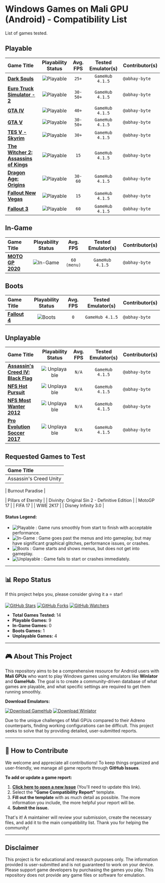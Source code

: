 # Windows Games on Mali GPU (Android) - Compatibility List

List of games tested.

## Playable

| Game Title | Playability Status | Avg. FPS | Tested Emulator(s) | Contributor(s) |
| :--- | :---: | :---: | :---: | :--- |
| **[Dark Souls](games/dark-souls/settings.md)** | ![Playable](https://img.shields.io/badge/Playable-4CAF50?style=for-the-badge) | `25+` | `GameHub 4.1.5` | `@abhay-byte` |
| **[Euro Truck Simulator - 2](games/euro-truck-simulator-2/settings.md)** | ![Playable](https://img.shields.io/badge/Playable-4CAF50?style=for-the-badge) | `30-50+` | `GameHub 4.1.5` | `@abhay-byte` |
| **[GTA IV](games/gta-iv/settings.md)** | ![Playable](https://img.shields.io/badge/Playable-4CAF50?style=for-the-badge) | `40+` | `GameHub 4.1.5` | `@abhay-byte` |
| **[GTA V](games/gta-v/settings.md)** | ![Playable](https://img.shields.io/badge/Playable-4CAF50?style=for-the-badge) | `30-50+` | `GameHub 4.1.5` | `@abhay-byte` |
| **[TES V - Skyrim](games/tes-v-skyrim/settings.md)** |  ![Playable](https://img.shields.io/badge/Playable-4CAF50?style=for-the-badge) | `30+` | `GameHub 4.1.5` | `@abhay-byte` |
| **[The Witcher 2: Assassins of Kings](games/the-witcher-2-assassins-of-kings/settings.md)** | ![Playable](https://img.shields.io/badge/Playable-4CAF50?style=for-the-badge) | `15` | `GameHub 4.1.5` | `@abhay-byte` |
| **[Dragon Age: Origins](games/dragon-age-origins/settings.md)** | ![Playable](https://img.shields.io/badge/Playable-4CAF50?style=for-the-badge) | `30-60` | `GameHub 4.1.5` | `@abhay-byte` |
| **[Fallout New Vegas](games/fallout-new-vegas/settings.md)** | ![Playable](https://img.shields.io/badge/Playable-4CAF50?style=for-the-badge) | `15` | `GameHub 4.1.5` | `@abhay-byte` |
| **[Fallout 3](games/fallout-3/settings.md)** | ![Playable](https://img.shields.io/badge/Playable-4CAF50?style=for-the-badge) | `60` | `GameHub 4.1.5` | `@abhay-byte` |

## In-Game

| Game Title | Playability Status | Avg. FPS | Tested Emulator(s) | Contributor(s) |
| :--- | :---: | :---: | :---: | :--- |
| **[MOTO GP 2020](games/moto-gp-2020/settings.md)** | ![In-Game](https://img.shields.io/badge/In--Game-FFC107?style=for-the-badge) | `60 (menu)` | `GameHub 4.1.5` | `@abhay-byte` |

## Boots

| Game Title | Playability Status | Avg. FPS | Tested Emulator(s) | Contributor(s) |
| :--- | :---: | :---: | :---: | :--- |
| **[Fallout 4](games/fallout-4/settings.md)** | ![Boots](https://img.shields.io/badge/Boots-2196F3?style=for-the-badge) | `0` | `GameHub 4.1.5` | `@abhay-byte` |

## Unplayable

| Game Title | Playability Status | Avg. FPS | Tested Emulator(s) | Contributor(s) |
| :--- | :---: | :---: | :---: | :--- |
| **[Assassin's Creed IV: Black Flag](games/assassins-creed-iv-black-flag/settings.md)** |  ![Unplayable](https://img.shields.io/badge/Unplayable-F44336?style=for-the-badge) | `N/A` | `GameHub 4.1.5` | `@abhay-byte` |
| **[NFS Hot Pursuit](games/nfs-hot-pursuit/settings.md)** |  ![Unplayable](https://img.shields.io/badge/Unplayable-F44336?style=for-the-badge) | `N/A` | `GameHub 4.1.5` | `@abhay-byte` |
| **[NFS Most Wanter 2012](games/nfs-most-wanted-2012/settings.md)** | ![Unplayable](https://img.shields.io/badge/Unplayable-F44336?style=for-the-badge) | `N/A` | `GameHub 4.1.5` | `@abhay-byte` |
| **[Pro Evolution Soccer 2017](games/pro-evolution-soccer-2017/settings.md)** |  ![Unplayable](https://img.shields.io/badge/Unplayable-F44336?style=for-the-badge) | `N/A` | `GameHub 4.1.5` | `@abhay-byte` |

## Requested Games to Test

| Game Title |
| :--- |
| Assassin's Creed Unity |

| Burnout Paradise |


| Pillars of Eternity |
| Divinity: Original Sin 2 - Definitive Edition |
| MotoGP 17 |
| FIFA 17 |
| WWE 2K17 |
| Disney Infinity 3.0 |

#### **Status Legend:**

*   ![Playable](https://img.shields.io/badge/Playable-4CAF50?style=for-the-badge) : Game runs smoothly from start to finish with acceptable performance.
*   ![In-Game](https://img.shields.io/badge/In--Game-FFC107?style=for-the-badge) : Game goes past the menus and into gameplay, but may have significant graphical glitches, performance issues, or crashes.
*   ![Boots](https://img.shields.io/badge/Boots-2196F3?style=for-the-badge) : Game starts and shows menus, but does not get into gameplay.
*   ![Unplayable](https://img.shields.io/badge/Unplayable-F44336?style=for-the-badge) : Game fails to start or crashes immediately.

***

## 📊 Repo Status

If this project helps you, please consider giving it a ⭐ star!

[![GitHub Stars](https://img.shields.io/github/stars/abhay-byte/mali-win-emu-list?style=social)](https://github.com/abhay-byte/mali-win-emu-list/stargazers)
[![GitHub Forks](https://img.shields.io/github/forks/abhay-byte/mali-win-emu-list?style=social)](https://github.com/abhay-byte/mali-win-emu-list/network/members)
[![GitHub Watchers](https.img.shields.io/github/watchers/abhay-byte/mali-win-emu-list?style=social)](https://github.com/abhay-byte/mali-win-emu-list/watchers)

*   **Total Games Tested:** 14
*   **Playable Games:** 9
*   **In-Game Games:** 0
*   **Boots Games:** 1
*   **Unplayable Games:** 4

***

## 🎮 About This Project

This repository aims to be a comprehensive resource for Android users with **Mali GPUs** who want to play Windows games using emulators like **Winlator** and **GameHub**. The goal is to create a community-driven database of what games are playable, and what specific settings are required to get them running smoothly.

**Download Emulators:**

[![Download GameHub](https://img.shields.io/badge/Download-GameHub-blue?style=for-the-badge&logo=android)](https://gamehub.xiaoji.com/)
[![Download Winlator](https://img.shields.io/badge/Download-Winlator-green?style=for-the-badge&logo=github)](https://github.com/brunodev85/winlator/releases)

Due to the unique challenges of Mali GPUs compared to their Adreno counterparts, finding working configurations can be difficult. This project seeks to solve that by providing detailed, user-submitted reports.

***

## 🤝 How to Contribute

We welcome and appreciate all contributions! To keep things organized and user-friendly, we manage all game reports through **GitHub Issues**.


**To add or update a game report:**

1.  **[Click here to open a new Issue](https://github.com/YOUR_USERNAME/YOUR_REPO/issues/new/choose)** (You'll need to update this link).
2.  Select the **"Game Compatibility Report"** template.
3.  **Fill out the template** with as much detail as possible. The more information you include, the more helpful your report will be.
4.  **Submit the issue.**

That's it! A maintainer will review your submission, create the necessary files, and add it to the main compatibility list. Thank you for helping the community!

***

## Disclaimer

This project is for educational and research purposes only. The information provided is user-submitted and is not guaranteed to work on your device. Please support game developers by purchasing the games you play. This repository does not provide any game files or software for emulation.